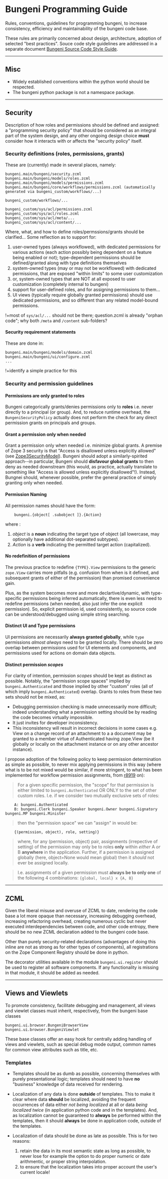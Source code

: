 # Bungeni Programming Guide #

Rules, conventions, guidelines for programming bungeni, to increase consistency, efficiency and maintainability of the bungeni code base.

These rules are primarily concerned about design, architecture, adoption of selected "best practices". Souce code style guidelines are addressed in a separate document [Bungeni Source Code Style Guide](DevCodeStyleGuide.md).


---


## Misc ##

  * Widely established conventions within the python world should be respected.
  * The bungeni python package is not a namespace package.


---

## Security ##

Description of how roles and permissions should be defined and assigned:
a "programming security policy" that should be considered as an integral
part of the system design, and any other ongoing design choice **must**
consider how it interacts with or affects the "security policy" itself.

### Security definitions (roles, permissions, grants) ###

These are (currently) made in several places, namely:

```
bungeni.main/bungeni/security.zcml
bungeni.main/bungeni/models/roles.zcml
bungeni.main/bungeni/models/permissions.zcml
bungeni.main/bungeni/core/workflows/permissions.zcml (automatically generated via bungeni_custom/workflows/...)

bungeni_custom/workflows/...

bungeni_custom/sys/acl/permissions.zcml
bungeni_custom/sys/acl/roles.zcml
bungeni_custom/sys/acl/meta/...
bungeni_custom/sys/acl/content/...
```



Where, what, and how to define roles/permssions/grants should be clarified...
Some reflection as to support for:

  1. user-owned types (always workflowed), with dedicated permissions for various actions (each action possibly being dependent on a feature being enabled or not); type-dependent permissions should be defined/granted along with type definitions themselves
  1. system-owned types (may or may not be workflowed) with dedicated permissions, that are exposed "within limits" to some user customization
  1. or, system-owned types that are NOT at all exposed to user customization (completely internal to bungeni)
  1. support for user-defined roles, and for assigning permissions to them...
  1. UI views (typically require globally granted permissions) should use dedicated permissions, and so different than any related model-bound permissions.

!+most of `sys/acl/...` should not be there; question.zcml is already "orphan code"; why both `/meta` and `/content` sub-folders?

#### Security requirement statements ####

These are done in:

```
bungeni.main/bungeni/models/domain.zcml
bungeni.main/bungeni/ui/configure.zcml
...
```

!+identify a simple practice for this


### Security and permission guidelines ###

#### Permissions are only granted to **roles** ####

Bungeni categorically grants/denies permissions only to **roles** i.e. never directly to a principal (or group). And, to reduce runtime overhead, the `BungeniSecurityPolicy` actually does not perform the check for any direct permission grants on principals and groups.

#### Grant a permission only when needed ####
Grant a permission only when needed i.e. minimize global grants. A premise of Zope 3 security is that "Access is disallowed unless explicitly allowed" (see [Zope3SecurityModel](http://wiki.zope.org/zope3/Zope3SecurityModel)). Bungeni should adopt a similarly-spirited approach--in particular, Bungeni should **disfavour global grants** to then deny as needed downstream (this would, as practice, actually translate to something like "Access is allowed unless explicitly disallowed"!). Instead, Bungnei should, whenever possible, prefer the general practice of simply granting only when needed.

#### Permission Naming ####

All permission names should have the form:
```
    bungeni.{object[ .subobject ]}.{Action}
```
where :
  1. _object_ is a **noun** indicating the target type of object (all lowercase, may optionally have additional dot-separated subtypes).
  1. _Action_ is a **verb** indicating the permitted target action (capitalized).

#### No redefinition of permissions ####
The previous practice to redefine `{TYPE}.View` permissions to the generic `zope.View` carries more pitfalls (e.g. confusion from when is it defined, and subsequent grants of either of the permission) than promised convenience gain.

Plus, as the system becomes more and more declartive/dynamic, with type-specific permissions being inferred automatically, there is even less need to redefine permissions (when needed, also just infer the one explicit permission). So, explicit permission id, used consistently, so source code can be understood/debugged using simple string searching.


#### Distinct UI and Type permissions ####
UI permissions are necessarily **always granted globally**, while `type` permissions _almost always_ need to be granted locally. There should be zero overlap between permissions used for UI elements and components, and permissions used for actions on domain data objects.


#### Distinct permission _scopes_ ####
For clarity of intention, permission _scopes_ should be kept as distinct as possible. Notably, the "permission scope spaces" implied by `bungeni.Authenticated` and those implied by other "custom" roles (all of which imply `bungeni.Authenticated`) overlap. Grants to roles from these two sets should not be mixed, as:

  * Debugging permission checking is made unnecessarily more difficult; indeed understanding what a permission setting should be by reading the code becomes virtually impossible.
  * It just invites for developer inconsistency.
  * This inconsistency will result in incorrect decisions in some cases e.g. View on a change record of an attachment to a a document may be granted to a member virtue of Authenticated having zope.View (be it globally or locally on the attachment instance or on any other ancestor instance).

I propose adoption of the following policy to keep permission determination as simple as possible, to never mix applying permissions in this way (where what is to be not mixed would be similar, if more stringent, to what has been implemented for workflow permission assignments, from [r8919](https://code.google.com/p/bungeni-portal/source/detail?r=8919) on):

> For a given specific permission, the "scope" for that permission is either limited to
> `bungeni.Authenticated` OR ONLY to the set of other custom roles.
> I.e. if we consider two mutually exclusive sets of roles:
```
    A: bungeni.Authenticated
    B: bungeni.Clerk bungeni.Speaker bungeni.Owner bungeni.Signatory bungeni.MP bungeni.Minister
```
> then the "permission space" we can "assign" in would be:
```
    {(permission, object), role, setting)}
```
> where, for any (permission, object) pair, assignments (irrepective of setting) of the permission
> may only be to roles **only** within _either_ A _or_ B **anywhere** in the application.
> Further, if a permission is assigned globally (here, object=None would mean global)
> then it _should_ not ever be assigned locally.

> I.e. assignments of a given permission must **always be to only one** of
> the following 4 combinations: `{global, local} x {A, B}`



---

## ZCML ##

Given the liberal misuse and overuse of ZCML to date, rendering the code base a lot more opaque than necessary, increasing debugging overhead, increasing refactoring overhead, creating numerous cyclic but never executed interdependencies between code, and other code entropy, there should be no new ZCML declaration added to the bungeni code base.

Other than purely security-related declarations (advantages of doing this inline are not as strong as for other types of components), all registrations on the Zope Component Registry should be done in python.

The decorator utilities available in the module `bungeni.ui.register` should be used to register all software components. If any functionality is missing in that module, it should be added as needed.


---

## Views and Viewlets ##

To promote consistency, facilitate debugging and management, all views and viewlet classes must inherit, respectively, from the bungeni base classes
```
bungeni.ui.browser.BungeniBrowserView
bungeni.ui.browser.BungeniViewlet
```
These base classes offer an easy hook for centrally adding handling of views and viewlets, such as special debug mode output, common names for common view attributes such as title, etc.


### Templates ###

  * Templates should be as dumb as possible, concerning themselves with purely presentational logic; templates should need to have **no** "business" knowledge of data received for rendering.

  * Localization of any data is done **outside** of templates. This to make it clear where data **should** be localized, avoiding the frequent occurrences of data either _not being localized_ at all or data _being localized twice_ (in application python code and in the templates). And, as localization cannot be guaranteed to **always** be performed within the templates, then it should **always** be done in application code, outside of the templates.

  * Localization of data should be done as late as possible. This is for two reasons:
    1. retain the data in its most semantic state as long as possible, to never lose for example the option to do proper numeric or date arithmentic, or proper string interpolation.
    1. to ensure that the localization takes into proper account the user's current locale!


<a href='Hidden comment: 
'></a>
